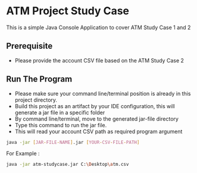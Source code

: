 # ATM Project Study Case
This is a simple Java Console Application to cover ATM Study Case 1 and 2

## Prerequisite
- Please provide the account CSV file based on the ATM Study Case 2

## Run The Program
- Please make sure your command line/terminal position is already in this project directory.
- Build this project as an artifact by your IDE configuration, this will generate a jar file in a specific folder
- By command line/terminal, move to the generated jar-file directory 
- Type this command to run the jar file.
- This will read your account CSV path as required program argument
```bash
java -jar [JAR-FILE-NAME].jar [YOUR-CSV-FILE-PATH]
```
For Example :
```bash
java -jar atm-studycase.jar C:\Desktop\atm.csv
```